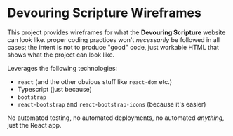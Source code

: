 # Devouring Scripture Wireframes

This project provides wireframes for what the **Devouring Scripture** website can look like. proper coding practices won't _necessarily_ be followed in all cases; the intent is not to produce "good" code, just workable HTML that shows what the project can look like.

Leverages the following technologies:

- `react` (and the other obvious stuff like `react-dom` etc.)
- Typescript (just because)
- `bootstrap`
- `react-bootstrap` and `react-bootstrap-icons` (because it's easier)

No automated testing, no automated deployments, no automated _anything,_ just the React app.

